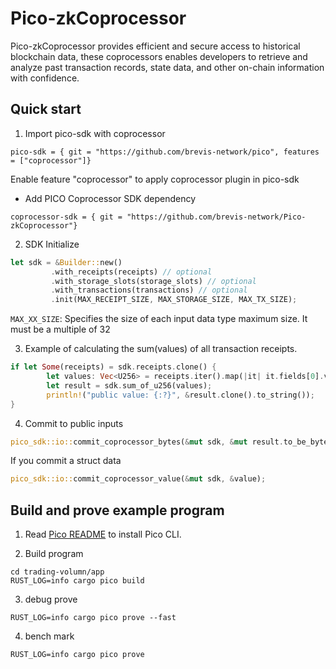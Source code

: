 # Pico-zkCoprocessor

Pico-zkCoprocessor provides efficient and secure access to historical blockchain data, these coprocessors enables developers to retrieve and analyze past transaction records, state data, and other on-chain information with confidence.

## Quick start ##

1. Import pico-sdk with coprocessor

```
pico-sdk = { git = "https://github.com/brevis-network/pico", features = ["coprocessor"]}
```
Enable feature "coprocessor" to apply coprocessor plugin in pico-sdk

- Add PICO Coprocessor SDK dependency
```
coprocessor-sdk = { git = "https://github.com/brevis-network/Pico-zkCoprocessor"}
```

2. SDK Initialize
   
```rust
let sdk = &Builder::new()
         .with_receipts(receipts) // optional
         .with_storage_slots(storage_slots) // optional
         .with_transactions(transactions) // optional
         .init(MAX_RECEIPT_SIZE, MAX_STORAGE_SIZE, MAX_TX_SIZE);
```

`MAX_XX_SIZE`: Specifies the size of each input data type maximum size. It must be a multiple of 32



3. Example of calculating the sum(values) of all transaction receipts.
```rust
if let Some(receipts) = sdk.receipts.clone() {
        let values: Vec<U256> = receipts.iter().map(|it| it.fields[0].value).collect();
        let result = sdk.sum_of_u256(values);
        println!("public value: {:?}", &result.clone().to_string());
} 
```

4. Commit to public inputs 
```rust
pico_sdk::io::commit_coprocessor_bytes(&mut sdk, &mut result.to_be_bytes());
```

If you commit a struct data
```rust
pico_sdk::io::commit_coprocessor_value(&mut sdk, &value);
```


## Build and prove example program ##

1. Read [Pico README](https://github.com/brevis-network/pico/blob/main/README.md) to install Pico CLI.

2. Build program
```shell
cd trading-volumn/app
RUST_LOG=info cargo pico build
```
3. debug prove 
```shell
RUST_LOG=info cargo pico prove --fast
```
4. bench mark
```shell
RUST_LOG=info cargo pico prove
```